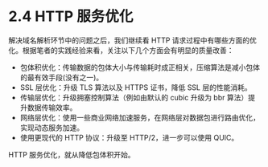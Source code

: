 # 2.4 HTTP 服务优化

解决域名解析环节中的问题之后，我们继续看 HTTP 请求过程中有哪些方面的优化。根据笔者的实践经验来看，关注以下几个方面会有明显的质量改善：

- 包体积优化：传输数据的包体大小与传输耗时成正相关，压缩算法是减小包体的最有效手段(没有之一)。
- SSL 层优化：升级 TLS 算法以及 HTTPS 证书，降低 SSL 层的性能消耗。
- 传输层优化：升级拥塞控制算法（例如由默认的 cubic 升级为 bbr 算法）提升数据传输效率。
- 网络层优化：使用一些商业网络加速服务，在网络层对数据包进行路由优化，实现动态服务加速。
- 使用更现代的 HTTP 协议：升级至 HTTP/2，进一步可以使用 QUIC。

HTTP 服务优化，就从降低包体积开始。